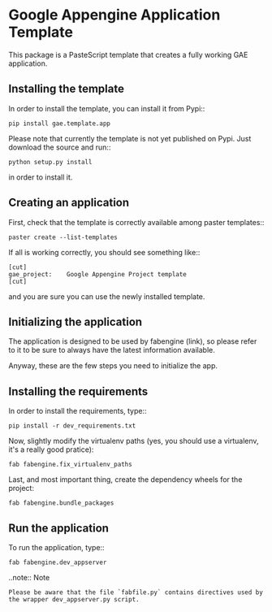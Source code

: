 Google Appengine Application Template
=====================================

This package is a PasteScript template that creates a fully working GAE application.


Installing the template
-----------------------

In order to install the template, you can install it from Pypi::


    pip install gae.template.app
    
    
Please note that currently the template is not yet published on Pypi. Just download the source and run::


    python setup.py install
    
    
in order to install it.


Creating an application
-----------------------


First, check that the template is correctly available among paster templates::

    paster create --list-templates

    
If all is working correctly, you should see something like::

    [cut]
    gae_project:    Google Appengine Project template
    [cut]
    
and you are sure you can use the newly installed template.

Initializing the application
----------------------------


The application is designed to be used by fabengine (link), so please refer to it to be sure to always have the latest
information available.

Anyway, these are the few steps you need to initialize the app.


Installing the requirements
---------------------------


In order to install the requirements, type::
    
    pip install -r dev_requirements.txt
    
    
Now, slightly modify the virtualenv paths (yes, you should use a virtualenv, it's a really good pratice):

    fab fabengine.fix_virtualenv_paths
    
    
Last, and most important thing, create the dependency wheels for the project:
    
    fab fabengine.bundle_packages
    
    
Run the application
-------------------


To run the application, type::

    fab fabengine.dev_appserver
    
..note:: Note

    Please be aware that the file `fabfile.py` contains directives used by the wrapper dev_appserver.py script.
    
